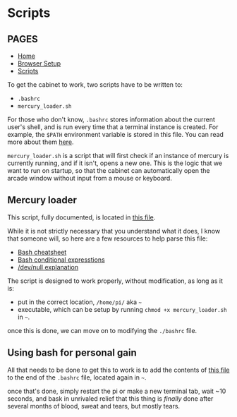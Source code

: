 # Scripts

## PAGES
* [Home](/README.md)
* [Browser Setup](/BROWSER.md)
* [Scripts](#)

To get the cabinet to work, two scripts have to be written to:
* `.bashrc`
* `mercury_loader.sh`

For those who don't know, `.bashrc` stores information about the current user's shell, and is run every time that a terminal instance is created. For example, the `$PATH` environment variable is stored in this file. You can read more about them [here](https://www.digitalocean.com/community/tutorials/bashrc-file-in-linux).

`mercury_loader.sh` is a script that will first check if an instance of mercury is currently running, and if it isn't, opens a new one. This is the logic that we want to run on startup, so that the cabinet can automatically open the arcade window without input from a mouse or keyboard. 

## Mercury loader

This script, fully documented, is located in [this file](snippets/mercury_loader.sh). 

While it is not strictly necessary that you understand what it does, I know that someone will, so here are a few resources to help parse this file:
* [Bash cheatsheet](https://devhints.io/bash)
* [Bash conditional expresstions](https://www.gnu.org/software/bash/manual/bash.html#Bash-Conditional-Expressions)
* [/dev/null explanation](https://www.digitalocean.com/community/tutorials/dev-null-in-linux)

The script is designed to work properly, without modification, as long as it is:
* put in the correct location, `/home/pi/` aka `~`
* executable, which can be setup by running `chmod +x mercury_loader.sh` in `~`.

once this is done, we can move on to modifying the `./bashrc` file. 

## Using bash for personal gain

All that needs to be done to get this to work is to add the contents of [this file](snippets/bashrc_snippet.sh) to the end of the `.bashrc` file, located again in `~`. 

once that's done, simply restart the pi or make a new terminal tab, wait ~10 seconds, and bask in unrivaled relief that this thing is *finally* done after several months of blood, sweat and tears, but mostly tears.

